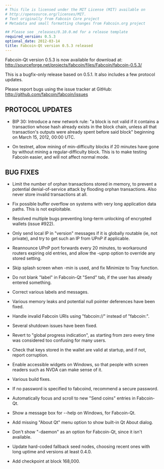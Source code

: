 ```yaml
---
# This file is licensed under the MIT License (MIT) available on
# http://opensource.org/licenses/MIT.
# Text originally from Fabcoin Core project
# Metadata and small formatting changes from Fabcoin.org project

## Please see _releases/0.10.0.md for a release template
required_version: 0.5.3
optional_date: 2012-03-14
title: Fabcoin-Qt version 0.5.3 released
---
```

Fabcoin-Qt version 0.5.3 is now available for download at:
<http://sourceforge.net/projects/fabcoin/files/Fabcoin/fabcoin-0.5.3/>

This is a bugfix-only release based on 0.5.1.
It also includes a few protocol updates.

Please report bugs using the issue tracker at GitHub:
<http://github.com/fabcoin/fabcoin/issues>

PROTOCOL UPDATES
----------------

* BIP 30: Introduce a new network rule: "a block is not valid if it contains
a transaction whose hash already exists in the block chain, unless all that
transaction's outputs were already spent before said block" beginning on
March 15, 2012, 00:00 UTC.

* On testnet, allow mining of min-difficulty blocks if 20 minutes have gone
by without mining a regular-difficulty block. This is to make testing
Fabcoin easier, and will not affect normal mode.

BUG FIXES
---------

* Limit the number of orphan transactions stored in memory, to prevent a
potential denial-of-service attack by flooding orphan transactions. Also
never store invalid transactions at all.

* Fix possible buffer overflow on systems with very long application data
paths. This is not exploitable.

* Resolved multiple bugs preventing long-term unlocking of encrypted wallets
(issue #922).

* Only send local IP in "version" messages if it is globally routable (ie,
not private), and try to get such an IP from UPnP if applicable.

* Reannounce UPnP port forwards every 20 minutes, to workaround routers
expiring old entries, and allow the -upnp option to override any stored
setting.

* Skip splash screen when -min is used, and fix Minimize to Tray function.

* Do not blank "label" in Fabcoin-Qt "Send" tab, if the user has already
entered something.

* Correct various labels and messages.

* Various memory leaks and potential null pointer deferences have been
fixed.

* Handle invalid Fabcoin URIs using "fabcoin://" instead of "fabcoin:".

* Several shutdown issues have been fixed.

* Revert to "global progress indication", as starting from zero every time
was considered too confusing for many users.

* Check that keys stored in the wallet are valid at startup, and if not,
report corruption.

* Enable accessible widgets on Windows, so that people with screen readers
such as NVDA can make sense of it.

* Various build fixes.

* If no password is specified to fabcoind, recommend a secure password.

* Automatically focus and scroll to new "Send coins" entries in Fabcoin-Qt.

* Show a message box for --help on Windows, for Fabcoin-Qt.

* Add missing "About Qt" menu option to show built-in Qt About dialog.

* Don't show "-daemon" as an option for Fabcoin-Qt, since it isn't
available.

* Update hard-coded fallback seed nodes, choosing recent ones with long
uptime and versions at least 0.4.0.

* Add checkpoint at block 168,000.
